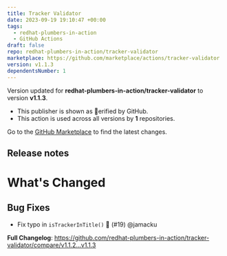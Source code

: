 ```yaml
---
title: Tracker Validator
date: 2023-09-19 19:10:47 +00:00
tags:
  - redhat-plumbers-in-action
  - GitHub Actions
draft: false
repo: redhat-plumbers-in-action/tracker-validator
marketplace: https://github.com/marketplace/actions/tracker-validator
version: v1.1.3
dependentsNumber: 1
---
```



Version updated for **redhat-plumbers-in-action/tracker-validator** to version **v1.1.3**.
- This publisher is shown as erified by GitHub.
- This action is used across all versions by **1** repositories.

Go to the [GitHub Marketplace](https://github.com/marketplace/actions/tracker-validator) to find the latest changes.

## Release notes

# What's Changed

## Bug Fixes

* Fix typo in `isTrackerInTitle()` :lady_beetle:  (#19) @jamacku

**Full Changelog**: https://github.com/redhat-plumbers-in-action/tracker-validator/compare/v1.1.2...v1.1.3

